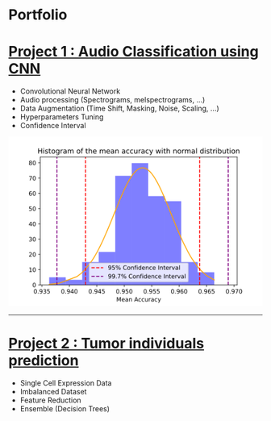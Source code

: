 # Portfolio

# [Project 1 : Audio Classification using CNN](https://github.com/martinflor/CNN-ESC50Dataset)
- Convolutional Neural Network
- Audio processing (Spectrograms, melspectrograms, ...)
- Data Augmentation (Time Shift, Masking, Noise, Scaling, ...)
- Hyperparameters Tuning
- Confidence Interval

![](images/mean_acc.png)

---

# [Project 2 : Tumor individuals prediction](https://github.com/martinflor/Single-cell-expression)
- Single Cell Expression Data
- Imbalanced Dataset
- Feature Reduction
- Ensemble (Decision Trees)
